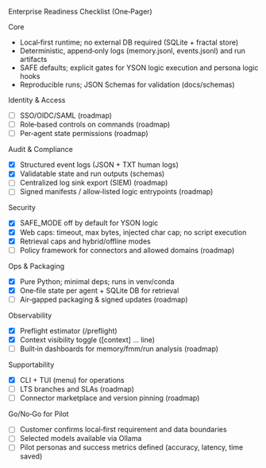 Enterprise Readiness Checklist (One‑Pager)

Core
- Local‑first runtime; no external DB required (SQLite + fractal store)
- Deterministic, append‑only logs (memory.jsonl, events.jsonl) and run artifacts
- SAFE defaults; explicit gates for YSON logic execution and persona logic hooks
- Reproducible runs; JSON Schemas for validation (docs/schemas)

Identity & Access
- [ ] SSO/OIDC/SAML (roadmap)
- [ ] Role‑based controls on commands (roadmap)
- [ ] Per‑agent state permissions (roadmap)

Audit & Compliance
- [x] Structured event logs (JSON + TXT human logs)
- [x] Validatable state and run outputs (schemas)
- [ ] Centralized log sink export (SIEM) (roadmap)
- [ ] Signed manifests / allow‑listed logic entrypoints (roadmap)

Security
- [x] SAFE_MODE off by default for YSON logic
- [x] Web caps: timeout, max bytes, injected char cap; no script execution
- [x] Retrieval caps and hybrid/offline modes
- [ ] Policy framework for connectors and allowed domains (roadmap)

Ops & Packaging
- [x] Pure Python; minimal deps; runs in venv/conda
- [x] One‑file state per agent + SQLite DB for retrieval
- [ ] Air‑gapped packaging & signed updates (roadmap)

Observability
- [x] Preflight estimator (/preflight)
- [x] Context visibility toggle ([context] … line)
- [ ] Built‑in dashboards for memory/fmm/run analysis (roadmap)

Supportability
- [x] CLI + TUI (menu) for operations
- [ ] LTS branches and SLAs (roadmap)
- [ ] Connector marketplace and version pinning (roadmap)

Go/No‑Go for Pilot
- [ ] Customer confirms local‑first requirement and data boundaries
- [ ] Selected models available via Ollama
- [ ] Pilot personas and success metrics defined (accuracy, latency, time saved)
